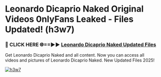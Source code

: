 # Leonardo Dicaprio Naked Original Videos 0nlyFans Leaked - Files Updated! (h3w7)

<h3>🔴 CLICK HERE 🌐==►► <a href="https://tinyurl.com/yckcrads" rel="nofollow">Leonardo Dicaprio Naked Updated Files</a></h3>

Get Leonardo Dicaprio Naked and all content. Now you can access all videos and pictures of Leonardo Dicaprio Naked. New Updated Files 2025!

[![h3w7](https://i.imgur.com/hpKpOFt.gif)](https://tinyurl.com/yckcrads)

